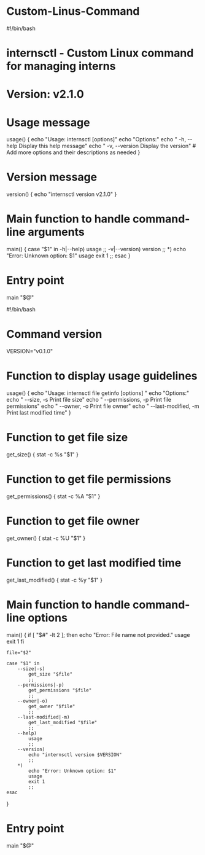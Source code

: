 # Custom-Linus-Command

#!/bin/bash

# internsctl - Custom Linux command for managing interns
# Version: v2.1.0

# Usage message
usage() {
    echo "Usage: internsctl [options]"
    echo "Options:"
    echo "  -h, --help     Display this help message"
    echo "  -v, --version  Display the version"
    # Add more options and their descriptions as needed
}

# Version message
version() {
    echo "internsctl version v2.1.0"
}

# Main function to handle command-line arguments
main() {
    case "$1" in
        -h|--help)
            usage
            ;;
        -v|--version)
            version
            ;;
        *)
            echo "Error: Unknown option: $1"
            usage
            exit 1
            ;;
    esac
}

# Entry point
main "$@"


#!/bin/bash

# Command version
VERSION="v0.1.0"

# Function to display usage guidelines
usage() {
    echo "Usage: internsctl file getinfo [options] <file-name>"
    echo "Options:"
    echo "  --size, -s            Print file size"
    echo "  --permissions, -p     Print file permissions"
    echo "  --owner, -o           Print file owner"
    echo "  --last-modified, -m   Print last modified time"
}

# Function to get file size
get_size() {
    stat -c %s "$1"
}

# Function to get file permissions
get_permissions() {
    stat -c %A "$1"
}

# Function to get file owner
get_owner() {
    stat -c %U "$1"
}

# Function to get last modified time
get_last_modified() {
    stat -c %y "$1"
}

# Main function to handle command-line options
main() {
    if [ "$#" -lt 2 ]; then
        echo "Error: File name not provided."
        usage
        exit 1
    fi

    file="$2"

    case "$1" in
        --size|-s)
            get_size "$file"
            ;;
        --permissions|-p)
            get_permissions "$file"
            ;;
        --owner|-o)
            get_owner "$file"
            ;;
        --last-modified|-m)
            get_last_modified "$file"
            ;;
        --help)
            usage
            ;;
        --version)
            echo "internsctl version $VERSION"
            ;;
        *)
            echo "Error: Unknown option: $1"
            usage
            exit 1
            ;;
    esac
}

# Entry point
main "$@"
